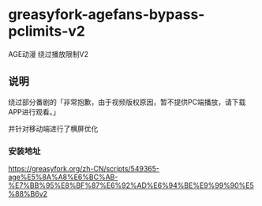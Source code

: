 # greasyfork-agefans-bypass-pclimits-v2
AGE动漫 绕过播放限制V2

## 说明

绕过部分番剧的「非常抱歉，由于视频版权原因，暂不提供PC端播放，请下载APP进行观看。」

并针对移动端进行了横屏优化

### 安装地址
https://greasyfork.org/zh-CN/scripts/549365-age%E5%8A%A8%E6%BC%AB-%E7%BB%95%E8%BF%87%E6%92%AD%E6%94%BE%E9%99%90%E5%88%B6v2
